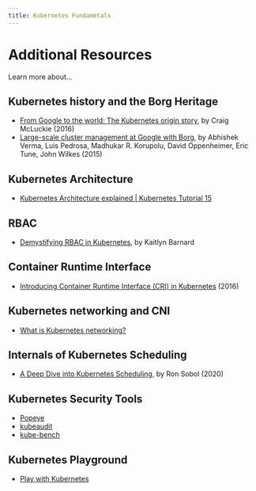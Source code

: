 ```yaml
---
title: Kubernetes Fundametals
---
```


# Additional Resources

Learn more about...

## Kubernetes history and the Borg Heritage

-   [From Google to the world: The Kubernetes origin story](https://cloud.google.com/blog/products/containers-kubernetes/from-google-to-the-world-the-kubernetes-origin-story), by Craig McLuckie (2016)
-   [Large-scale cluster management at Google with Borg](https://research.google/pubs/pub43438/), by Abhishek Verma, Luis Pedrosa, Madhukar R. Korupolu, David Oppenheimer, Eric Tune, John Wilkes (2015)

## Kubernetes Architecture

-   [Kubernetes Architecture explained | Kubernetes Tutorial 15](https://www.youtube.com/watch?v=umXEmn3cMWY)

## RBAC

-   [Demystifying RBAC in Kubernetes](https://www.cncf.io/blog/2018/08/01/demystifying-rbac-in-kubernetes/), by Kaitlyn Barnard

## Container Runtime Interface

-   [Introducing Container Runtime Interface (CRI) in Kubernetes](https://kubernetes.io/blog/2016/12/container-runtime-interface-cri-in-kubernetes/) (2016)

## Kubernetes networking and CNI

-   [What is Kubernetes networking?](https://www.vmware.com/topics/glossary/content/kubernetes-networking)

## Internals of Kubernetes Scheduling

-   [A Deep Dive into Kubernetes Scheduling](https://thenewstack.io/a-deep-dive-into-kubernetes-scheduling/), by Ron Sobol (2020)

## Kubernetes Security Tools

-   [Popeye](https://github.com/derailed/popeye)
-   [kubeaudit](https://github.com/Shopify/kubeaudit)
-   [kube-bench](https://github.com/aquasecurity/kube-bench)

## Kubernetes Playground

-   [Play with Kubernetes](https://labs.play-with-k8s.com/)